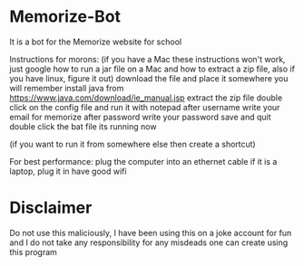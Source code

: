 # Memorize-Bot
It is a bot for the Memorize website for school

Instructions for morons: (if you have a Mac these instructions won't work, just google how to run a jar file on a Mac and how to extract a zip file, also if you have linux, figure it out)
download the file and place it somewhere you will remember
install java from https://www.java.com/download/ie_manual.jsp
extract the zip file
double click on the config file and run it with notepad
after username write your email for memorize
after password write your password
save and quit
double click the bat file
its running now

(if you want to run it from somewhere else then create a shortcut)

For best performance:
plug the computer into an ethernet cable
if it is a laptop, plug it in
have good wifi

# Disclaimer
Do not use this maliciously, I have been using this on a joke account for fun and I do not take any responsibility for any misdeads one can create using this program
